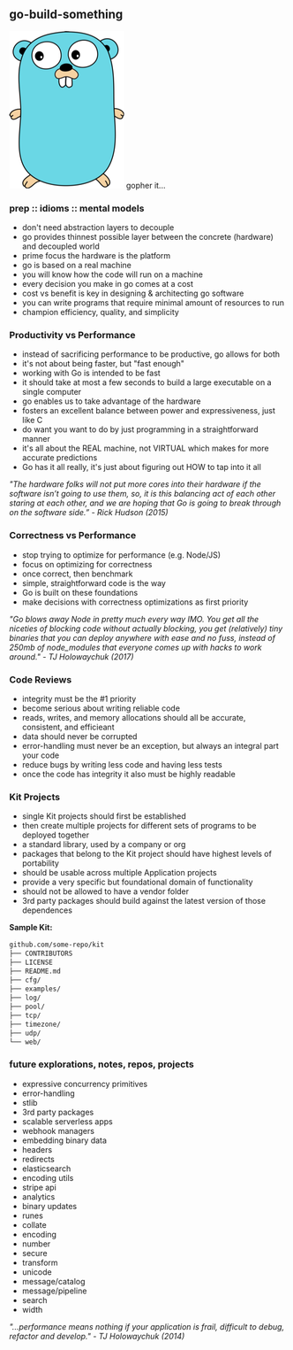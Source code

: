 ## go-build-something
![alt text](images/gopher.png "Gopher")
gopher it...

### prep :: idioms :: mental models
- don't need abstraction layers to decouple
- go provides thinnest possible layer between the concrete (hardware) and decoupled world
- prime focus the hardware is the platform
- go is based on a real machine
- you will know how the code will run on a machine
- every decision you make in go comes at a cost
- cost vs benefit is key in designing & architecting go software
- you can write programs that require minimal amount of resources to run
- champion efficiency, quality, and simplicity

### Productivity vs Performance
- instead of sacrificing performance to be productive, go allows for both
- it's not about being faster, but "fast enough"
- working with Go is intended to be fast
- it should take at most a few seconds to build a large executable on a single computer
- go enables us to take advantage of the hardware
- fosters an excellent balance between power and expressiveness, just like C
- do want you want to do by just programming in a straightforward manner
- it's all about the REAL machine, not VIRTUAL which makes for more accurate predictions
- Go has it all really, it's just about figuring out HOW to tap into it all

_"The hardware folks will not put more cores into their hardware if the software isn’t going to use them, so, it is this balancing act of each other staring at each other, and we are hoping that Go is going to break through on the software side.” - Rick Hudson (2015)_

### Correctness vs Performance
- stop trying to optimize for performance (e.g. Node/JS)
- focus on optimizing for correctness
- once correct, then benchmark
- simple, straightforward code is the way
- Go is built on these foundations
- make decisions with correctness optimizations as first priority

_"Go blows away Node in pretty much every way IMO. You get all the niceties of blocking code without actually blocking, you get (relatively) tiny binaries that you can deploy anywhere with ease and no fuss, instead of 250mb of node_modules that everyone comes up with hacks to work around." - TJ Holowaychuk (2017)_

### Code Reviews
- integrity must be the #1 priority 
- become serious about writing reliable code
- reads, writes, and memory allocations should all be accurate, consistent, and efficieant
- data should never be corrupted
- error-handling must never be an exception, but always an integral part your code
- reduce bugs by writing less code and having less tests
- once the code has integrity it also must be highly readable

### Kit Projects
- single Kit projects should first be established
- then create multiple projects for different sets of programs to be deployed together
- a standard library, used by a company or org
- packages that belong to the Kit project should have highest levels of portability
- should be usable across multiple Application projects
- provide a very specific but foundational domain of functionality
- should not be allowed to have a vendor folder
- 3rd party packages should build against the latest version of those dependences

**Sample Kit:**
```
github.com/some-repo/kit
├── CONTRIBUTORS
├── LICENSE
├── README.md
├── cfg/
├── examples/
├── log/
├── pool/
├── tcp/
├── timezone/
├── udp/
└── web/
```

### future explorations, notes, repos, projects
- expressive concurrency primitives 
- error-handling
- stlib
- 3rd party packages
- scalable serverless apps
- webhook managers
- embedding binary data
- headers
- redirects
- elasticsearch
- encoding utils
- stripe api
- analytics
- binary updates
- runes
- collate
- encoding
- number
- secure
- transform
- unicode
- message/catalog
- message/pipeline
- search
- width


_"...performance means nothing if your application is frail, difficult to debug, refactor and develop." - TJ Holowaychuk (2014)_

